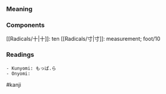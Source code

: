 ### Meaning



### Components

[[Radicals/十|十]]: ten [[Radicals/寸|寸]]: measurement; foot/10

### Readings

```
- Kunyomi: もっぱ.ら
- Onyomi: 
```

#kanji